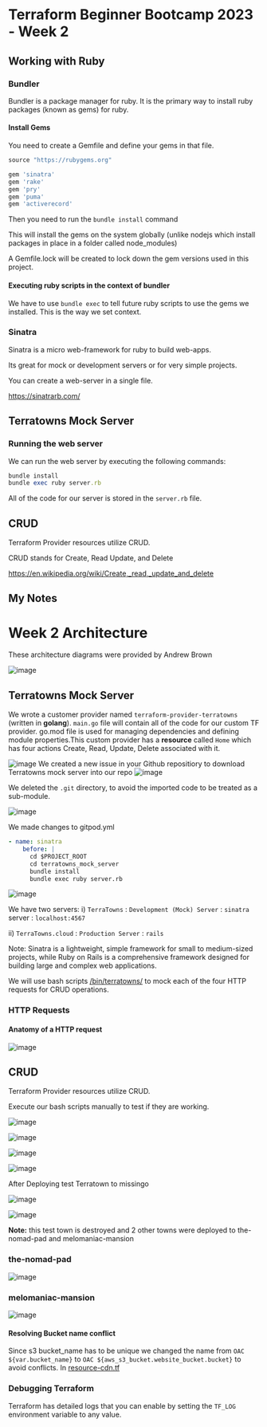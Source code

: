 # Terraform Beginner Bootcamp 2023 - Week 2

## Working with Ruby

### Bundler

Bundler is a package manager for ruby.
It is the primary way to install ruby packages (known as gems) for ruby.

#### Install Gems

You need to create a Gemfile and define your gems in that file.

```rb
source "https://rubygems.org"

gem 'sinatra'
gem 'rake'
gem 'pry'
gem 'puma'
gem 'activerecord'
```

Then you need to run the `bundle install` command

This will install the gems on the system globally (unlike nodejs which install packages in place in a folder called node_modules)

A Gemfile.lock will be created to lock down the gem versions used in this project.

#### Executing ruby scripts in the context of bundler

We have to use `bundle exec` to tell future ruby scripts to use the gems we installed. This is the way we set context.

### Sinatra

Sinatra is a micro web-framework for ruby to build web-apps.

Its great for mock or development servers or for very simple projects.

You can create a web-server in a single file.

https://sinatrarb.com/

## Terratowns Mock Server

### Running the web server

We can run the web server by executing the following commands:

```rb
bundle install
bundle exec ruby server.rb
```

All of the code for our server is stored in the `server.rb` file.

## CRUD

Terraform Provider resources utilize CRUD.

CRUD stands for Create, Read Update, and Delete

https://en.wikipedia.org/wiki/Create,_read,_update_and_delete

## My Notes

# Week 2 Architecture
These architecture diagrams were provided by Andrew Brown

![image](./assets/week2/Diagram_Week2_Connect.PNG)

## Terratowns Mock Server

We wrote a customer provider named `terraform-provider-terratowns` (written in **golang**). `main.go` file will contain all of the code for our custom TF provider. go.mod file is used for managing dependencies and defining module properties.This custom provider has a **resource** called `Home` which has four actions Create, Read, Update, Delete associated with it.

![image](./assets/week2/Diagram_Week2_PhysicalDiag.PNG)
We created a new issue in your Github repositiory to download Terratowns mock server into our repo
![image](./assets/week2/Week2_gitclone.PNG)

We deleted the `.git` directory, to avoid the imported code to be treated as a sub-module.

![image](./assets/week2/Week2_InitialSetup1.PNG)

We made changes to gitpod.yml 
```yml
- name: sinatra
    before: | 
      cd $PROJECT_ROOT
      cd terratowns_mock_server
      bundle install
      bundle exec ruby server.rb
```

![image](./assets/week2/Week2_MakeExecutable.PNG)

We have two servers:
i)  `TerraTowns` : `Development (Mock) Server` : `sinatra` server :  `localhost:4567`

ii) `TerraTowns.cloud` : `Production Server` : `rails`

Note: Sinatra is a lightweight, simple framework for small to medium-sized projects, while Ruby on Rails is a comprehensive framework designed for building large and complex web applications.

We will use bash scripts [/bin/terratowns/](https://github.com/DataCleansingEnthusiast/terraform-beginner-bootcamp-2023/tree/main/bin/terratowns) to mock each of the four HTTP requests for CRUD operations.

### HTTP Requests
#### Anatomy of a HTTP request

![image](./assets/week2/Diagram_Week2_AnatomyRequest.PNG)

## CRUD

Terraform Provider resources utilize CRUD.

Execute our bash scripts manually to test if they are working.

![image](./assets/week2/Week2_SinatraCRUD.PNG)

![image](./assets/week2/Week2_SinatraCRUD2.PNG)

![image](./assets/week2/Week2_CRUD1.gif)

![image](./assets/week2/Week2_CRUD2.gif)

After Deploying test Terratown to missingo

![image](./assets/week2/Week2_DeployTerraTowns2.PNG)

![image](./assets/week2/Week2_DeployTerraTowns2B.PNG)

**Note:** this test town is destroyed and 2 other towns were deployed to the-nomad-pad and melomaniac-mansion
### the-nomad-pad
![image](./assets/week2/Week2_DeployFinalTravelTown.PNG)

### melomaniac-mansion
![image](./assets/week2/Week2_DeployFinalMusicTown.PNG)

#### Resolving Bucket name conflict
Since s3 bucket_name has to be unique we changed the name from `OAC ${var.bucket_name}` to `OAC ${aws_s3_bucket.website_bucket.bucket}` to avoid conflicts. In [resource-cdn.tf](https://github.com/DataCleansingEnthusiast/terraform-beginner-bootcamp-2023/blob/main/modules/terrahome_aws/resource-cdn.tf) 

### Debugging Terraform
Terraform has detailed logs that you can enable by setting the `TF_LOG` environment variable to any value.
